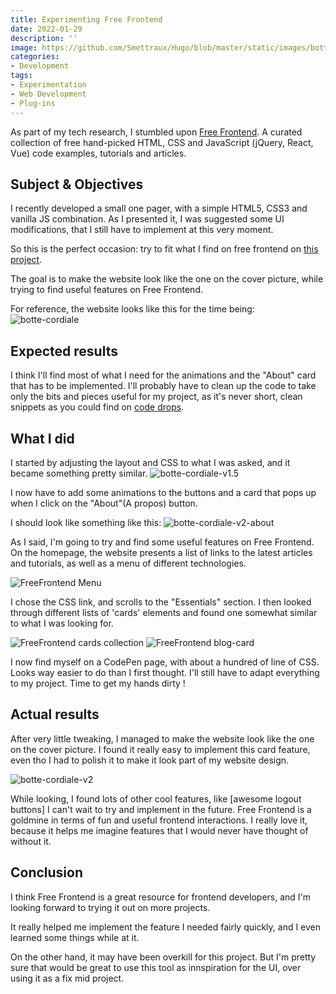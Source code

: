 ```yaml
---
title: Experimenting Free Frontend
date: 2022-01-29
description: ''
image: https://github.com/Smettraux/Hugo/blob/master/static/images/botte-cordiale-v2-front.png?raw=true
categories:
- Development
tags:
- Experimentation
- Web Development
- Plug-ins
---
```


As part of my tech research, I stumbled upon [Free Frontend](https://freefrontend.com). A curated collection of free hand-picked HTML, CSS and JavaScript (jQuery, React, Vue) code examples, tutorials and articles.

## Subject & Objectives
I recently developed a small one pager, with a simple HTML5, CSS3 and vanilla JS combination. As I presented it, I was suggested some UI modifications, that I still have to implement at this very moment.

So this is the perfect occasion: try to fit what I find on free frontend on [this project](https://botte-cordiale.surge.sh).

The goal is to make the website look like the one on the cover picture, while trying to find useful features on Free Frontend.

For reference, the website looks like this for the time being:
![botte-cordiale](https://github.com/Smettraux/Hugo/blob/master/static/images/botte-cordiale-v1-front.png?raw=true)

## Expected results
I think I'll find most of what I need for the animations and the "About" card that has to be implemented.
I'll probably have to clean up the code to take only the bits and pieces useful for my project, as it's never short, clean snippets as you could find on [code drops](https://codedrops.io/).

## What I did
I started by adjusting the layout and CSS to what I was asked, and it became something pretty similar.
![botte-cordiale-v1.5](https://github.com/Smettraux/Hugo/blob/master/static/images/botte-cordiale_v2_a.png?raw=true)


I now have to add some animations to the buttons and a card that pops up when I click on the "About"(A propos) button.

I should look like something like this:
![botte-cordiale-v2-about](https://github.com/Smettraux/Hugo/blob/master/static/images/botte-cordiale-v2-about.png?raw=true)

As I said, I'm going to try and find some useful features on Free Frontend. On the homepage, the website presents a list of links to the latest articles and tutorials, as well as a menu of different technologies.

![FreeFrontend Menu](https://github.com/Smettraux/Hugo/blob/master/static/images/freefrontend-home.png?raw=true)

I chose the CSS link, and scrolls to the "Essentials" section. I then looked through different lists of 'cards' elements and found one somewhat similar to what I was looking for.

![FreeFrontend cards collection](https://github.com/Smettraux/Hugo/blob/master/static/images/freefrontend-css-cards-collections.png?raw=true)
![FreeFrontend blog-card](https://github.com/Smettraux/Hugo/blob/master/static/images/freefrontend-css-blog-card.png?raw=true)

I now find myself on a CodePen page, with about a hundred of line of CSS. Looks way easier to do than I first thought. I'll still have to adapt everything to my project. Time to get my hands dirty !

## Actual results
After very little tweaking, I managed to make the website look like the one on the cover picture. I found it really easy to implement this card feature, even tho I had to polish it to make it look part of my website design.

![botte-cordiale-v2](https://github.com/Smettraux/Hugo/blob/master/static/images/botte-cordiale-v2-card.png?raw=true)

While looking, I found lots of other cool features, like [awesome logout buttons] I can't wait to try and implement in the future.
Free Frontend is a goldmine in terms of fun and useful frontend interactions. I really love it, because it helps me imagine features that I would never have thought of without it.

## Conclusion
 I think Free Frontend is a great resource for frontend developers, and I'm looking forward to trying it out on more projects.

It really helped me implement the feature I needed fairly quickly, and I even learned some things while at it.

On the other hand, it may have been overkill for this project. But I'm pretty sure that would be great to use this tool as innspiration for the UI, over using it as a fix mid project.
